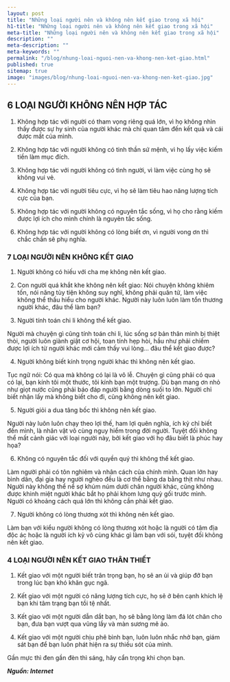 ```yaml
---
layout: post
title: "Những loại người nên và không nên kết giao trong xã hội"
h1-title: "Những loại người nên và không nên kết giao trong xã hội"
meta-title: "Những loại người nên và không nên kết giao trong xã hội"
description: ""
meta-description: ""
meta-keywords: ""
permalink: "/blog/nhung-loai-nguoi-nen-va-khong-nen-ket-giao.html"
published: true
sitemap: true
image: "images/blog/nhung-loai-nguoi-nen-va-khong-nen-ket-giao.jpg"
---
```



## 6 LOẠI NGƯỜI KHÔNG NÊN HỢP TÁC

1. Không hợp tác với người có tham vọng riêng quá lớn, vì họ không nhìn thấy được sự hy sinh của người khác mà chỉ quan tâm đến kết quả và cái được mất của mình.

2. Không hợp tác với người không có tinh thần sứ mệnh, vì họ lấy việc kiếm tiền làm mục đích.

3. Không hợp tác với người không có tình người, vì làm việc cùng họ sẽ không vui vẻ.

4. Không hợp tác với người tiêu cực, vì họ sẽ làm tiêu hao năng lượng tích cực của bạn.

5. Không hợp tác với người không có nguyên tắc sống, vì họ cho rằng kiếm được lợi ích cho mình chính là nguyên tắc sống.

6. Không hợp tác với người không có lòng biết ơn, vì người vong ơn thì chắc chắn sẽ phụ nghĩa.

### 7 LOẠI NGƯỜI NÊN KHÔNG KẾT GIAO

1. Người không có hiếu với cha mẹ không nên kết giao.

2. Con người quá khắt khe không nên kết giao: Nói chuyện không khiêm tốn, nói năng tùy tiện không suy nghĩ, không phải quân tử, làm việc không thể thấu hiểu cho người khác. Người này luôn luôn làm tổn thương người khác, đâu thể làm bạn?

3. Người tính toán chi li không thể kết giao.

Người mà chuyện gì cũng tính toán chi li, lúc sống sợ bản thân mình bị thiệt thòi, người luôn giành giật cơ hội, toan tính hẹp hòi, hầu như phải chiếm được lợi ích từ người khác mới cảm thấy vui lòng… đâu thể kết giao được?

4. Người không biết kính trọng người khác thì không nên kết giao.

Tục ngữ nói: Có qua mà không có lại là vô lễ. Chuyện gì cũng phải có qua có lại, bạn kính tôi một thước, tôi kính bạn một trượng. Dù bạn mang ơn nhỏ như giọt nước cũng phải báo đáp người bằng dòng suối to lớn. Người chỉ biết nhận lấy mà không biết cho đi, cũng không nên kết giao.

5. Người giỏi a dua tâng bốc thì không nên kết giao.

Người này luôn luôn chạy theo lợi thế, ham lợi quên nghĩa, ích kỷ chỉ biết đến mình, là nhân vật vô cùng nguy hiểm trong đời người. Tuyệt đối không thể mất cảnh giác với loại người này, bởi kết giao với họ đâu biết là phúc hay họa?

6. Không có nguyên tắc đối với quyền quý thì không thể kết giao.

Làm người phải có tôn nghiêm và nhân cách của chính mình. Quan lớn hay bình dân, đại gia hay người nghèo đều là cơ thể bằng da bằng thịt như nhau. Người này không thể nể sợ khúm núm dưới chân người khác, cũng không được khinh miệt người khác bắt họ phải khom lưng quỳ gối trước mình. Người có khoảng cách quá lớn thì không cần phải kết giao.

7. Người không có lòng thương xót thì không nên kết giao.

Làm bạn với kiểu người không có lòng thương xót hoặc là người có tâm địa độc ác hoặc là người ích kỷ vô cùng khác gì làm bạn với sói, tuyệt đối không nên kết giao.

### 4 LOẠI NGƯỜI NÊN KẾT GIAO THÂN THIẾT

1. Kết giao với một người biết trân trọng bạn, họ sẽ an ủi và giúp đỡ bạn trong lúc bạn khó khăn gục ngã.

2. Kết giao với một người có năng lượng tích cực, họ sẽ ở bên cạnh khích lệ bạn khi tâm trạng bạn tồi tệ nhất.

3. Kết giao với một người dẫn dắt bạn, họ sẽ bằng lòng làm đá lót chân cho bạn, đưa bạn vượt qua vũng lầy và màn sương mê ảo.

4. Kết giao với một người chịu phê bình bạn, luôn luôn nhắc nhở bạn, giám sát bạn để bạn luôn phát hiện ra sự thiếu sót của mình.

Gần mực thì đen gần đèn thì sáng, hãy cẩn trọng khi chọn bạn.

***Nguồn: Internet***